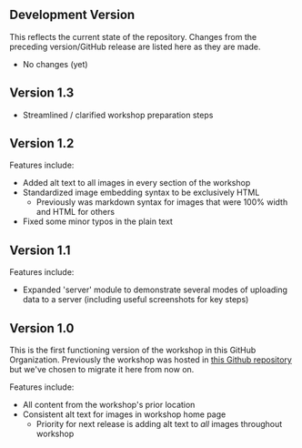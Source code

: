 ## Development Version

This reflects the current state of the repository. Changes from the preceding version/GitHub release are listed here as they are made.

- No changes (yet)

## Version 1.3

- Streamlined / clarified workshop preparation steps

## Version 1.2

Features include:

- Added alt text to all images in every section of the workshop
- Standardized image embedding syntax to be exclusively HTML
    - Previously was markdown syntax for images that were 100% width and HTML for others
- Fixed some minor typos in the plain text

## Version 1.1

Features include:

- Expanded 'server' module to demonstrate several modes of uploading data to a server (including useful screenshots for key steps)

## Version 1.0

This is the first functioning version of the workshop in this GitHub Organization. Previously the workshop was hosted in [this Github repository](https://github.com/NCEAS/scicomp-workshop-collaborative-coding) but we've chosen to migrate it here from now on.

Features include:

- All content from the workshop's prior location
- Consistent alt text for images in workshop home page
    - Priority for next release is adding alt text to _all_ images throughout workshop
